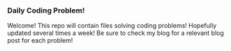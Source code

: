 ### Daily Coding Problem!

Welcome! This repo will contain files solving coding problems! Hopefully updated several times a week! Be sure to check my blog for a relevant blog post for each problem!